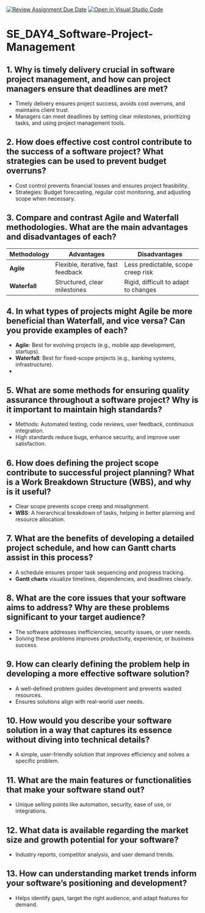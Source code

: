 [![Review Assignment Due Date](https://classroom.github.com/assets/deadline-readme-button-22041afd0340ce965d47ae6ef1cefeee28c7c493a6346c4f15d667ab976d596c.svg)](https://classroom.github.com/a/9pw6JKcu)
[![Open in Visual Studio Code](https://classroom.github.com/assets/open-in-vscode-2e0aaae1b6195c2367325f4f02e2d04e9abb55f0b24a779b69b11b9e10269abc.svg)](https://classroom.github.com/online_ide?assignment_repo_id=18484536&assignment_repo_type=AssignmentRepo)
# SE_DAY4_Software-Project-Management
## 1. Why is timely delivery crucial in software project management, and how can project managers ensure that deadlines are met?
- Timely delivery ensures project success, avoids cost overruns, and maintains client trust.
- Managers can meet deadlines by setting clear milestones, prioritizing tasks, and using project management tools.
## 2. How does effective cost control contribute to the success of a software project? What strategies can be used to prevent budget overruns?
- Cost control prevents financial losses and ensures project feasibility.
- Strategies: Budget forecasting, regular cost monitoring, and adjusting scope when necessary.

## 3. Compare and contrast Agile and Waterfall methodologies. What are the main advantages and disadvantages of each?
| Methodology  | Advantages | Disadvantages |
|-------------|------------|---------------|
| **Agile** | Flexible, iterative, fast feedback | Less predictable, scope creep risk |
| **Waterfall** | Structured, clear milestones | Rigid, difficult to adapt to changes |

## 4. In what types of projects might Agile be more beneficial than Waterfall, and vice versa? Can you provide examples of each?

- **Agile**: Best for evolving projects (e.g., mobile app development, startups).  
- **Waterfall**: Best for fixed-scope projects (e.g., banking systems, infrastructure).
- 
## 5. What are some methods for ensuring quality assurance throughout a software project? Why is it important to maintain high standards?
- Methods: Automated testing, code reviews, user feedback, continuous integration.
- High standards reduce bugs, enhance security, and improve user satisfaction.
## 6. How does defining the project scope contribute to successful project planning? What is a Work Breakdown Structure (WBS), and why is it useful?
- Clear scope prevents scope creep and misalignment.
- **WBS**: A hierarchical breakdown of tasks, helping in better planning and resource allocation.
## 7. What are the benefits of developing a detailed project schedule, and how can Gantt charts assist in this process?
- A schedule ensures proper task sequencing and progress tracking.
- **Gantt charts** visualize timelines, dependencies, and deadlines clearly.
## 8. What are the core issues that your software aims to address? Why are these problems significant to your target audience?
- The software addresses inefficiencies, security issues, or user needs.
- Solving these problems improves productivity, experience, or business success.
## 9. How can clearly defining the problem help in developing a more effective software solution?
- A well-defined problem guides development and prevents wasted resources.
- Ensures solutions align with real-world user needs.
## 10. How would you describe your software solution in a way that captures its essence without diving into technical details?

- A simple, user-friendly solution that improves efficiency and solves a specific problem.

## 11. What are the main features or functionalities that make your software stand out?
- Unique selling points like automation, security, ease of use, or integrations.

## 12. What data is available regarding the market size and growth potential for your software?
- Industry reports, competitor analysis, and user demand trends.

## 13. How can understanding market trends inform your software’s positioning and development?
- Helps identify gaps, target the right audience, and adapt features for demand.
